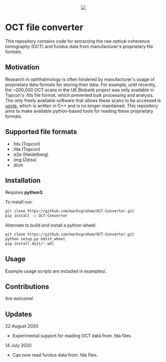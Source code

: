 <p align="center">
    <img src="../assets/oct.gif?raw=true">
</p>


# OCT file converter #

This repository contains code for extracting the raw optical coherence tomography (OCT) and fundus data from 
manufacturer's proprietary file formats. 

## Motivation
Research in ophthalmology is often hindered by manufacturer's usage of proprietary data formats for storing their data. 
For example, until recently, the ~200,000 OCT scans in the UK Biobank project was only available in Topcon's .fds
file format, which prevented bulk processing and analysis. The only freely available software that allows these scans
to be accessed is  [uocte](https://bitbucket.org/uocte/uocte/wiki/Home), which is written in C++ and is no longer 
maintained. This repository aims to make available python-based tools for reading these proprietary formats.


## Supported file formats
* .fds (Topcon)
* .fda (Topcon)
* .e2e (Heidelberg)
* .img (Zeiss)
* .dcm

## Installation
Requires **python3**.

To install run:
```bash
git clone https://github.com/marksgraham/OCT-Converter.git
pip install -e OCT-Converter
```
Alternate to build and install a python wheel:
```bash
git clone https://github.com/marksgraham/OCT-Converter.git
python setup.py bdist_wheel
pip install dist/*.whl
```

## Usage
Example usage scripts are included in examples/. 

## Contributions
Are welcome!

## Updates
22 August 2020
- Experimental support for reading OCT data from .fda files. 

14 July 2020
- Can now read fundus data from .fda files. 

